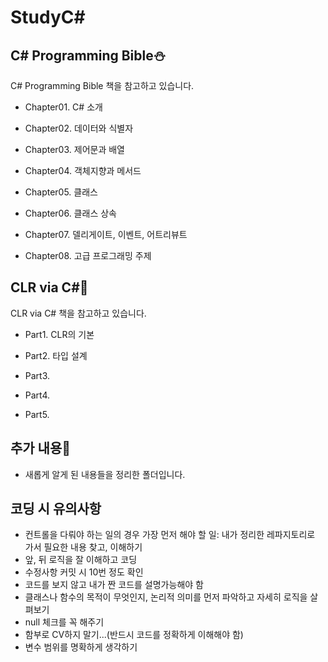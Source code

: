 # StudyC#

## C# Programming Bible⛄️

C# Programming Bible 책을 참고하고 있습니다.

-  Chapter01. C# 소개

-  Chapter02. 데이터와 식별자

-  Chapter03. 제어문과 배열

-  Chapter04. 객체지향과 메서드

-  Chapter05. 클래스

-  Chapter06. 클래스 상속

-  Chapter07. 델리게이트, 이벤트, 어트리뷰트

-  Chapter08. 고급 프로그래밍 주제

## CLR via C#🌺

CLR via C# 책을 참고하고 있습니다.

- Part1. CLR의 기본

- Part2. 타입 설계

- Part3.

- Part4.

- Part5.

## 추가 내용🤗
- 새롭게 알게 된 내용들을 정리한 폴더입니다.

## 코딩 시 유의사항
- 컨트롤을 다뤄야 하는 일의 경우 가장 먼저 해야 할 일: 내가 정리한 레파지토리로 가서 필요한 내용 찾고, 이해하기
- 앞, 뒤 로직을 잘 이해하고 코딩
- 수정사항 커밋 시 10번 정도 확인
- 코드를 보지 않고 내가 짠 코드를 설명가능해야 함
- 클래스나 함수의 목적이 무엇인지, 논리적 의미를 먼저 파악하고 자세히 로직을 살펴보기
- null 체크를 꼭 해주기
- 함부로 CV하지 말기...(반드시 코드를 정확하게 이해해야 함)
- 변수 범위를 명확하게 생각하기
